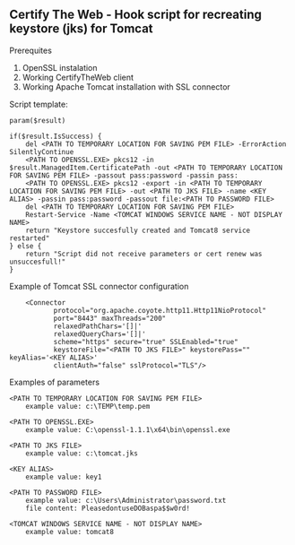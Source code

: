 ## Certify The Web - Hook script for recreating keystore (jks) for Tomcat

Prerequites

1. OpenSSL instalation
2. Working CertifyTheWeb client
3. Working Apache Tomcat installation with SSL connector

Script template:

```
param($result)

if($result.IsSuccess) {
    del <PATH TO TEMPORARY LOCATION FOR SAVING PEM FILE> -ErrorAction SilentlyContinue
    <PATH TO OPENSSL.EXE> pkcs12 -in $result.ManagedItem.CertificatePath -out <PATH TO TEMPORARY LOCATION FOR SAVING PEM FILE> -passout pass:password -passin pass:
    <PATH TO OPENSSL.EXE> pkcs12 -export -in <PATH TO TEMPORARY LOCATION FOR SAVING PEM FILE> -out <PATH TO JKS FILE> -name <KEY ALIAS> -passin pass:password -passout file:<PATH TO PASSWORD FILE>
    del <PATH TO TEMPORARY LOCATION FOR SAVING PEM FILE>
    Restart-Service -Name <TOMCAT WINDOWS SERVICE NAME - NOT DISPLAY NAME>
    return "Keystore succesfully created and Tomcat8 service restarted"
} else {
    return "Script did not receive parameters or cert renew was unsuccesfull!"
} 
```

Example of Tomcat SSL connector configuration

```
	<Connector
           protocol="org.apache.coyote.http11.Http11NioProtocol"
           port="8443" maxThreads="200"
		   relaxedPathChars='[]|'
		   relaxedQueryChars='[]|'
           scheme="https" secure="true" SSLEnabled="true"
           keystoreFile="<PATH TO JKS FILE>" keystorePass="" keyAlias='<KEY ALIAS>'
           clientAuth="false" sslProtocol="TLS"/>
```

Examples of parameters

```
<PATH TO TEMPORARY LOCATION FOR SAVING PEM FILE>
    example value: c:\TEMP\temp.pem

<PATH TO OPENSSL.EXE>
    example value: C:\openssl-1.1.1\x64\bin\openssl.exe
    
<PATH TO JKS FILE>
    example value: c:\tomcat.jks

<KEY ALIAS>
    example value: key1

<PATH TO PASSWORD FILE>
    example value: c:\Users\Administrator\password.txt
    file content: PleasedontuseDOBaspa$$w0rd!
    
<TOMCAT WINDOWS SERVICE NAME - NOT DISPLAY NAME>
    example value: tomcat8
```
